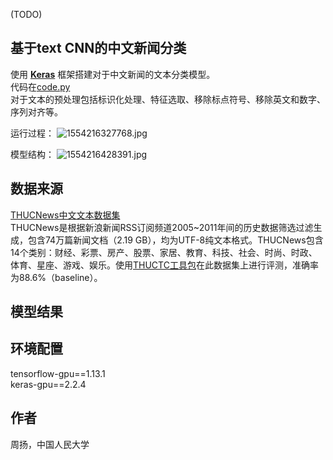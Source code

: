 (TODO)  
## 基于text CNN的中文新闻分类
使用 [**Keras**](https://keras.io/) 框架搭建对于中文新闻的文本分类模型。  
代码在[code.py]()  
对于文本的预处理包括标识化处理、特征选取、移除标点符号、移除英文和数字、序列对齐等。  

运行过程：
![1554216327768.jpg]()

模型结构：
![1554216428391.jpg]()

## 数据来源
[THUCNews中文文本数据集](http://thuctc.thunlp.org/#%E4%B8%AD%E6%96%87%E6%96%87%E6%9C%AC%E5%88%86%E7%B1%BB%E6%95%B0%E6%8D%AE%E9%9B%86THUCNews)  
THUCNews是根据新浪新闻RSS订阅频道2005~2011年间的历史数据筛选过滤生成，包含74万篇新闻文档（2.19 GB），均为UTF-8纯文本格式。THUCNews包含14个类别：财经、彩票、房产、股票、家居、教育、科技、社会、时尚、时政、体育、星座、游戏、娱乐。使用[THUCTC工具包](http://thuctc.thunlp.org/)在此数据集上进行评测，准确率为88.6%（baseline）。

## 模型结果

## 环境配置
tensorflow-gpu==1.13.1  
keras-gpu==2.2.4  

## 作者
周扬，中国人民大学
